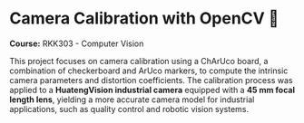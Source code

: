 # Camera Calibration with OpenCV 📸

**Course:** RKK303 - Computer Vision

This project focuses on camera calibration using a ChArUco board, a combination of checkerboard and ArUco markers, to compute the intrinsic camera parameters and distortion coefficients. The calibration process was applied to a **HuatengVision industrial camera** equipped with a **45 mm focal length lens**, yielding a more accurate camera model for industrial applications, such as quality control and robotic vision systems.
